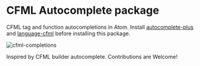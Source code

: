 # CFML Autocomplete package
CFML tag and function autocompletions in Atom. Install
[autocomplete-plus](https://github.com/atom-community/autocomplete-plus) and [language-cfml](https://github.com/atuttle/atom-language-cfml) before installing this package.

![cfml-completions](https://cloud.githubusercontent.com/assets/4008169/21156665/aaf4bb70-c144-11e6-85cd-610448ae49b9.gif)

Inspired by CFML builder autocomplete.
Contributions are Welcome!
